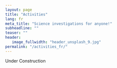 ```yaml
---
layout: page
title: "Activities"
lang: fr
meta_title: "Science investigations for anyone!"
subheadline: ""
teaser: ""
header:
   image_fullwidth: "header_unsplash_9.jpg"
permalink: "/activities_fr/"
---
```


Under Construction

